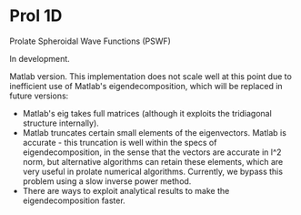 # Prol 1D
Prolate Spheroidal Wave Functions (PSWF)

In development.

Matlab version. 
This implementation does not scale well at this point due to inefficient use of Matlab's eigendecomposition, which will be replaced in future versions: 
* Matlab's eig takes full matrices (although it exploits the tridiagonal structure internally).
* Matlab truncates certain small elements of the eigenvectors. Matlab is accurate - this truncation is well within the specs of eigendecomposition, in the sense that the vectors are accurate in l^2 norm, but alternative algorithms can retain these elements, which are very useful in prolate numerical algorithms. Currently, we bypass this problem using a slow inverse power method. 
* There are ways to exploit analytical results to make the eigendecomposition faster. 


